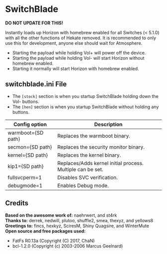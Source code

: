 # SwitchBlade

**DO NOT UPDATE FOR THIS!**

Instantly loads up Horizon with homebrew enabled for all Switches (< 5.1.0) with all the other functions of Hekate removed. It is recommended to only use this for development, anyone else should wait for Atmosphere.

* Starting the payload while holding Vol+ will power off the device.
* Starting the payload while holding Vol- will start Horizon without homebrew enabled.
* Starting it normally will start Horizon with homebrew enabled.

## switchblade.ini File

* The `[stock]` section is when you startup SwitchBlade holding down the Vol- buttons.
* The `[hen]` section is when you startup SwitchBlade without holding any buttons.

| Config option      | Description                                                |
| ------------------ | ---------------------------------------------------------- |
| warmboot={SD path} | Replaces the warmboot binary.                              |
| secmon={SD path}   | Replaces the security monitor binary.                      |
| kernel={SD path}   | Replaces the kernel binary.                                |
| kip1={SD path}     | Replaces/Adds kernel initial process. Multiple can be set. |
| fullsvcperm=1      | Disables SVC verification.                                 |
| debugmode=1        | Enables Debug mode.                                        |

## Credits

**Based on the awesome work of:** naehrwert, and st4rk  
**Thanks to:** derrek, nedwill, plutoo, shuffle2, smea, thexyz, and yellows8  
**Greetings to:** fincs, hexkyz, SciresM, Shiny Quagsire, and WinterMute  
**Open source and free packages used:**
* FatFs R0.13a (Copyright (C) 2017, ChaN)
* bcl-1.2.0 (Copyright (c) 2003-2006 Marcus Geelnard)
